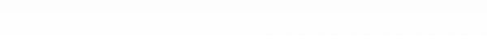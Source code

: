 <!DOCTYPE html>
<html lang="en">
<head>
  <meta charset="UTF-8" />
  <meta name="viewport" content="width=device-width, initial-scale=1.0"/>
  <title>Hazon's World</title>
  <link rel="stylesheet" href="https://cdnjs.cloudflare.com/ajax/libs/font-awesome/6.4.0/css/all.min.css"/>
  <style>
    @import url('https://fonts.googleapis.com/css2?family=Orbitron:wght@600&display=swap');

    body {
      font-family: Arial, sans-serif;
      margin: 0;
      background: url('https://upload.wikimedia.org/wikipedia/commons/thumb/e/e1/Mount_Kinabalu_at_night.jpg/1920px-Mount_Kinabalu_at_night.jpg') no-repeat center center fixed;
      background-size: cover;
      color: white;
      overflow-x: hidden;
    }

    body::before {
      content: "";
      position: fixed;
      top: 0;
      left: 0;
      width: 100%;
      height: 100%;
      background: url('https://www.transparenttextures.com/patterns/stardust.png');
      opacity: 0.1;
      z-index: -1;
      animation: stars 60s linear infinite;
    }

    header {
      background-color: #111;
      color: #00ffd5;
      padding: 20px;
      text-align: center;
      animation: fadeIn 2s ease-in-out;
    }

    nav {
      display: flex;
      justify-content: center;
      background-color: #222;
      padding: 10px;
      animation: slideDown 1s ease-in-out;
      flex-wrap: wrap;
    }

    nav a {
      color: #00ffd5;
      text-decoration: none;
      margin: 5px;
      padding: 10px 15px;
      border: 1px solid #00ffd5;
      border-radius: 5px;
      transition: 0.3s;
    }

    nav a:hover {
      background-color: #00ffd5;
      color: #000;
    }

    .container {
      display: flex;
      padding: 20px;
      flex-wrap: wrap;
      animation: fadeIn 2s ease-in-out;
    }

    .sidebar {
      width: 20%;
      min-width: 180px;
      padding: 10px;
    }

    .sidebar button {
      display: block;
      width: 100%;
      margin: 10px 0;
      padding: 10px;
      background-color: #1e1e1e;
      border: 1px solid #00ffd5;
      color: #00ffd5;
      cursor: pointer;
      transition: 0.3s;
    }

    .sidebar button:hover {
      background-color: #00ffd5;
      color: #000;
      transform: scale(1.05);
    }

    .main {
      flex: 1;
      min-width: 300px;
      text-align: center;
      padding: 20px;
    }

    .main p {
      font-size: 1.1em;
      margin: 10px 0;
    }

    .chatbot {
      margin-top: 30px;
      text-align: left;
      background-color: rgba(0, 0, 0, 0.3);
      padding: 20px;
      border-radius: 10px;
    }

    .chatbot label,
    .chatbot input,
    .chatbot button {
      display: block;
      margin: 10px 0;
      width: 100%;
    }

    .chatbot input {
      padding: 10px;
      border: none;
      border-radius: 5px;
    }

    .chatbot button {
      padding: 10px;
      background-color: #00ffd5;
      color: #000;
      border: none;
      border-radius: 5px;
      cursor: pointer;
    }

    .footer {
      text-align: center;
      padding: 10px;
      font-size: 0.9em;
      color: #ccc;
      animation: fadeIn 3s ease-in-out;
    }

    .digital-clock {
      font-size: 1.2em;
      color: #00ffd5;
      text-shadow: 0 0 5px #00ffd5, 0 0 10px #00ffd5, 0 0 20px #0ff, 0 0 30px #0ff;
      margin-top: 10px;
      animation: flicker 2s infinite alternate, glitch 3s infinite;
    }

    .snowflake {
      position: fixed;
      top: -10px;
      color: white;
      font-size: 1em;
      animation: fall linear infinite, drift 3s ease-in-out infinite;
      opacity: 0.8;
      pointer-events: none;
    }

    .snow-ground {
      position: fixed;
      bottom: 0;
      left: 0;
      width: 100%;
      height: 100px;
      background: linear-gradient(to top, rgba(255,255,255,0.9), rgba(255,255,255,0.1));
      pointer-events: none;
      z-index: 1;
    }

    .robot-walker {
      position: fixed;
      bottom: 100px;
      left: -100px;
      width: 80px;
      height: 80px;
      background: url('https://cdn-icons-png.flaticon.com/512/4712/4712104.png') no-repeat center center;
      background-size: contain;
      animation: patrol 20s linear infinite;
      z-index: 2;
      pointer-events: auto;
    }

    .led-eye {
      position: absolute;
      top: 10px;
      left: 28px;
      width: 10px;
      height: 10px;
      background: red;
      border-radius: 50%;
      box-shadow: 0 0 10px red;
      animation: blink 1s infinite;
    }

    @keyframes fadeIn { from { opacity: 0; } to { opacity: 1; } }
    @keyframes slideDown { from { transform: translateY(-50px); opacity: 0; } to { transform: translateY(0); opacity: 1; } }
    @keyframes stars { 0% { background-position: 0 0; } 100% { background-position: 1000px 1000px; } }
    @keyframes flicker { 0% { opacity: 1; } 45% { opacity: 0.8; } 70% { opacity: 1; } 85% { opacity: 0.6; } 100% { opacity: 1; } }
    @keyframes glitch { 0% { transform: translate(0, 0); } 20% { transform: translate(-1px, 1px); } 40% { transform: translate(1px, -1px); } 60% { transform: translate(-2px, 2px); } 80% { transform: translate(1px, 0); } 100% { transform: translate(0, 0); } }
    @keyframes fall { 0% { transform: translateY(0); } 100% { transform: translateY(100vh); } }
    @keyframes drift { 0% { transform: translateX(0); } 50% { transform: translateX(20px); } 100% { transform: translateX(0); } }
    @keyframes patrol { 0% { left: -100px; } 50% { left: calc(100% + 100px); transform: scaleX(1); } 51% { transform: scaleX(-1); } 100% { left: -100px; transform: scaleX(-1); } }
    @keyframes blink { 0%, 100% { opacity: 1; } 50% { opacity: 0.3; } }
  </style>
</head>
<body>
  <header>
    <h1><i class="fas fa-rocket"></i> WELCOME TO HAZON'S WORLD</h1>
  </header>

  <nav>
    <a href="#"><i class="fas fa-home"></i> Home</a>
    <a href="#"><i class="fas fa-info-circle"></i> Background</a>
    <a href="#"><i class="fas fa-blog"></i> Blog</a>
    <a href="#"><i class="fas fa-plane"></i> Travel</a>
    <a href="#"><i class="fas fa-star"></i> Favourite Site</a>
    <a href="#"><i class="fas fa-envelope"></i> Contact</a>
  </nav>

  <div class="container">
    <div class="sidebar">
      <button><i class="fas fa-map"></i> North Borneo/Sabah</button>
      <button><i class="fas fa-landmark"></i> Our Territories</button>
      <button><i class="fas fa-users"></i> Our Peoples</button>
      <button><i class="fas fa-theater-masks"></i> Our Cultures</button>
      <button><i class="fas fa-utensils"></i> Our Foods</button>
      <button><i class="fas fa-user-tie"></i> Our Chief Ministers</button>
    </div>

    <div class="main">
      <p>Hello !! How are you doing ?</p>
      <p>Hi there ! It is good to have you all in my friend list !!</p>
      <p>This is my world, interact with people all over the world !!!</p>
      <p>If you all wanna be my friend, feel free to contact me</p>
      <p>See you in Internet World Wide chat</p>

      <div class="chatbot">
        <label for="userInput">Ask AI Genetic:</label>
        <input type="text" id="userInput" placeholder="Type your question here..." />
        <button onclick="replyAI()">Send</button>
        <div id="chatResponse"></div>
      </div>
    </div>

    <div class="sidebar">
      <button><i class="fas fa-flag"></i> Countries</button>
      <button><i class="fas fa-football-ball"></i> Sports</button>
      <button><i class="fas fa-paw"></i> Animals</button>
      <button><i class="fas fa-apple-alt"></i> Fruits</button>
      <button><i class="fas fa-globe"></i> Planets</button>
      <button><i class="fas fa-galaxy"></i> Galaxy</button>
    </div>
  </div>

  <div class="footer">
    <p>© 2025 Linus Joseph. All rights reserved.</p>
    <p id="datetime" class="digital-clock"></p>
  </div>

  <div class="snow-ground"></div>
  <div class="robot-walker" id="robotAI">
    <div class="led-eye"></div>
  </div>

  <script>
    function updateDateTime() {
      const now = new Date();
      const options = { weekday: 'long', year: 'numeric', month: 'long', day: 'numeric' };
      const timeStr = now.toLocaleTimeString('en-GB');
      const dateStr = now.toLocaleDateString('en-GB', options);
      document.getElementById("datetime").textContent = `${dateStr} | ${timeStr}`;
    }
    setInterval(updateDateTime, 1000);
    updateDateTime();

    const snowContainer = document.createElement('div');
    document.body.appendChild(snowContainer);

    function createSnowflake() {
      const snowflake = document.createElement('div');
      snowflake.classList.add('snowflake');
      snowflake.textContent = '❄';
      snowflake.style.left = Math.random() * window.innerWidth + 'px';
      snowflake.style.animationDuration = (Math.random() * 3 + 2) + 's';
      snowflake.style.fontSize = (Math.random() * 10 + 10) + 'px';
      snowContainer.appendChild(snowflake);
      setTimeout(() => snowflake.remove(), 6000);
    }
    setInterval(createSnowflake, 200);

    document.getElementById('robotAI').addEventListener('click', () => {
      alert('👾 Hai! Saya AI Genetic Patrol — sentiasa mengawasi kawasan ini.');
    });

    async function replyAI() {
      const userInput = document.getElementById('userInput').value;
      const responseContainer = document.getElementById('chatResponse');
      if (!userInput.trim()) return;

      responseContainer.innerHTML = 'Thinking... 🤖';

      try {
        const response = await fetch('http://localhost:3000/api/ask-ai', {
          method: 'POST',
          headers: { 'Content-Type': 'application/json' },
          body: JSON.stringify({ message: userInput })
        });
        const data = await response.json();
        responseContainer.innerHTML = `<strong>AI Genetic:</strong> ${data.reply}`;
      } catch (err) {
        console.error(err);
        responseContainer.innerHTML = '❌ Connection Error. Please try again.';
      }
    }
  </script>
</body>
</html>

